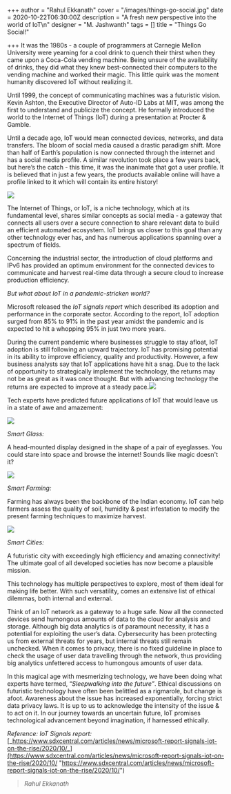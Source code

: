 +++
author = "Rahul Ekkanath"
cover = "/images/things-go-social.jpg"
date = 2020-10-22T06:30:00Z
description = "A fresh new perspective into the world of IoT\n"
designer = "M. Jashwanth"
tags = []
title = "Things Go Social!"

+++
It was the 1980s - a couple of programmers at Carnegie Mellon University were yearning for a cool drink to quench their thirst when they came upon a Coca-Cola vending machine. Being unsure of the availability of drinks, they did what they knew best-connected their computers to the vending machine and worked their magic. This little quirk was the moment humanity discovered IoT without realizing it.

Until 1999, the concept of communicating machines was a futuristic vision. Kevin Ashton, the Executive Director of Auto-ID Labs at MIT, was among the first to understand and publicize the concept. He formally introduced the world to the Internet of Things (IoT) during a presentation at Procter & Gamble.

Until a decade ago, IoT would mean connected devices, networks, and data transfers. The bloom of social media caused a drastic paradigm shift. More than half of Earth’s population is now connected through the internet and has a social media profile. A similar revolution took place a few years back, but here’s the catch - this time, it was the inanimate that got a user profile. It is believed that in just a few years, the products available online will have a profile linked to it which will contain its entire history!

![](/images/top-20-emerging-iot-trends-that-will-shape-your-future-soon.jpeg)

The Internet of Things, or IoT, is a niche technology, which at its fundamental level, shares similar concepts as social media - a gateway that connects all users over a secure connection to share relevant data to build an efficient automated ecosystem. IoT brings us closer to this goal than any other technology ever has, and has numerous applications spanning over a spectrum of fields.

Concerning the industrial sector, the introduction of cloud platforms and IPv6 has provided an optimum environment for the connected devices to communicate and harvest real-time data through a secure cloud to increase production efficiency.

_But what about IoT in a pandemic-stricken world?_

Microsoft released the _IoT signals report_ which described its adoption and performance in the corporate sector. According to the report, IoT adoption surged from 85% to 91% in the past year amidst the pandemic and is expected to hit a whopping 95% in just two more years.

During the current pandemic where businesses struggle to stay afloat, IoT adoption is still following an upward trajectory. IoT has promising potential in its ability to improve efficiency, quality and productivity. However, a few business analysts say that IoT applications have hit a snag. Due to the lack of opportunity to strategically implement the technology, the returns may not be as great as it was once thought. But with advancing technology the returns are expected to improve at a steady pace.![](/images/internet-of-things-line-two-color-icons-by-icon-valley.png)

Tech experts have predicted future applications of IoT that would leave us in a state of awe and amazement:

![](/images/pasted-image-0.png)

_Smart Glass:_

A head-mounted display designed in the shape of a pair of eyeglasses. You could stare into space and browse the internet! Sounds like magic doesn't it?

![](/images/pasted-image-0-1.png)

_Smart Farming:_

Farming has always been the backbone of the Indian economy. IoT can help farmers assess the quality of soil, humidity & pest infestation to modify the present farming techniques to maximize harvest.

![](/images/pasted-image-0-2.png)

_Smart Cities:_

A futuristic city with exceedingly high efficiency and amazing connectivity! The ultimate goal of all developed societies has now become a plausible mission.

This technology has multiple perspectives to explore, most of them ideal for making life better. With such versatility, comes an extensive list of ethical dilemmas, both internal and external.

Think of an IoT network as a gateway to a huge safe. Now all the connected devices send humongous amounts of data to the cloud for analysis and storage. Although big data analytics is of paramount necessity, it has a potential for exploiting the user’s data. Cybersecurity has been protecting us from external threats for years, but internal threats still remain unchecked. When it comes to privacy, there is no fixed guideline in place to check the usage of user data travelling through the network, thus providing big analytics unfettered access to humongous amounts of user data.

In this magical age with mesmerizing technology, we have been doing what experts have termed, “_Sleepwalking into the future”_. Ethical discussions on futuristic technology have often been belittled as a rigmarole, but change is afoot. Awareness about the issue has increased exponentially, forcing strict data privacy laws. It is up to us to acknowledge the intensity of the issue & to act on it. In our journey towards an uncertain future, IoT promises technological advancement beyond imagination, if harnessed ethically.

_Reference: IoT Signals report:_ [_https://www.sdxcentral.com/articles/news/microsoft-report-signals-iot-on-the-rise/2020/10/_](https://www.sdxcentral.com/articles/news/microsoft-report-signals-iot-on-the-rise/2020/10/ "https://www.sdxcentral.com/articles/news/microsoft-report-signals-iot-on-the-rise/2020/10/")

> _Rahul Ekkanath_